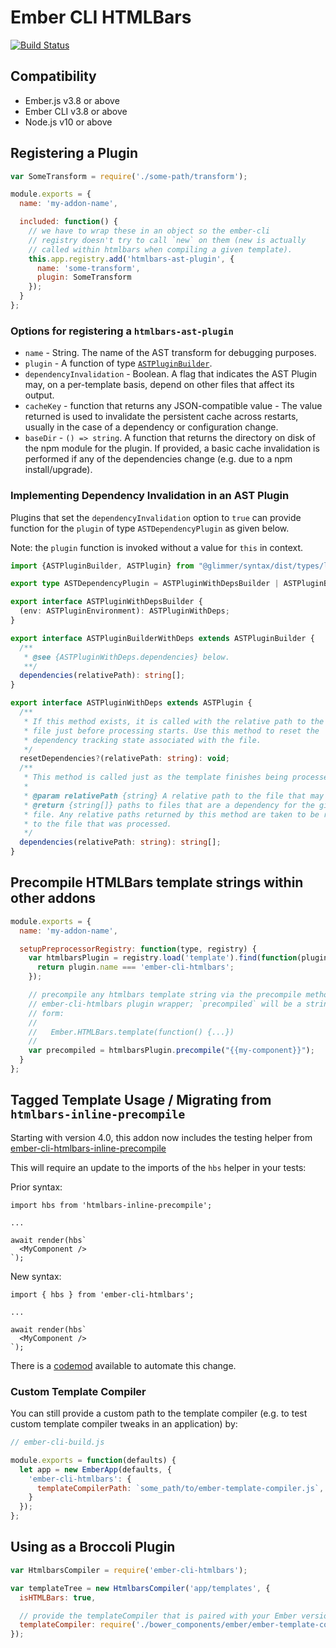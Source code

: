 # Ember CLI HTMLBars

<a href="https://github.com/ember-cli/ember-cli-htmlbars/actions"><img alt="Build Status" src="https://github.com/ember-cli/ember-cli-htmlbars/workflows/ci/badge.svg"></a>

## Compatibility

* Ember.js v3.8 or above
* Ember CLI v3.8 or above
* Node.js v10 or above

## Registering a Plugin

```javascript
var SomeTransform = require('./some-path/transform');

module.exports = {
  name: 'my-addon-name',

  included: function() {
    // we have to wrap these in an object so the ember-cli
    // registry doesn't try to call `new` on them (new is actually
    // called within htmlbars when compiling a given template).
    this.app.registry.add('htmlbars-ast-plugin', {
      name: 'some-transform',
      plugin: SomeTransform
    });
  }
};
```

### Options for registering a `htmlbars-ast-plugin`

* `name` - String. The name of the AST transform for debugging purposes.
* `plugin` - A function of type [`ASTPluginBuilder`](https://github.com/glimmerjs/glimmer-vm/blob/master/packages/%40glimmer/syntax/lib/parser/tokenizer-event-handlers.ts#L329-L341).
* `dependencyInvalidation` - Boolean. A flag that indicates the AST Plugin may, on a per-template basis, depend on other files that affect its output.
* `cacheKey` - function that returns any JSON-compatible value - The value returned is used to invalidate the persistent cache across restarts, usually in the case of a dependency or configuration change.
* `baseDir` - `() => string`. A function that returns the directory on disk of the npm module for the plugin. If provided, a basic cache invalidation is performed if any of the dependencies change (e.g. due to a npm install/upgrade).

### Implementing Dependency Invalidation in an AST Plugin

Plugins that set the `dependencyInvalidation` option to `true` can provide function for the `plugin` of type `ASTDependencyPlugin` as given below.

Note: the `plugin` function is invoked without a value for `this` in context.

```ts
import {ASTPluginBuilder, ASTPlugin} from "@glimmer/syntax/dist/types/lib/parser/tokenizer-event-handlers";

export type ASTDependencyPlugin = ASTPluginWithDepsBuilder | ASTPluginBuilderWithDeps;

export interface ASTPluginWithDepsBuilder {
  (env: ASTPluginEnvironment): ASTPluginWithDeps;
}

export interface ASTPluginBuilderWithDeps extends ASTPluginBuilder {
  /**
   * @see {ASTPluginWithDeps.dependencies} below.
   **/
  dependencies(relativePath): string[];
}

export interface ASTPluginWithDeps extends ASTPlugin {
  /**
   * If this method exists, it is called with the relative path to the current
   * file just before processing starts. Use this method to reset the
   * dependency tracking state associated with the file.
   */
  resetDependencies?(relativePath: string): void;
  /**
   * This method is called just as the template finishes being processed.
   *
   * @param relativePath {string} A relative path to the file that may have dependencies.
   * @return {string[]} paths to files that are a dependency for the given
   * file. Any relative paths returned by this method are taken to be relative
   * to the file that was processed.
   */
  dependencies(relativePath: string): string[];
}
```

## Precompile HTMLBars template strings within other addons

```javascript
module.exports = {
  name: 'my-addon-name',

  setupPreprocessorRegistry: function(type, registry) {
    var htmlbarsPlugin = registry.load('template').find(function(plugin) {
      return plugin.name === 'ember-cli-htmlbars';
    });

    // precompile any htmlbars template string via the precompile method on the
    // ember-cli-htmlbars plugin wrapper; `precompiled` will be a string of the
    // form:
    //
    //   Ember.HTMLBars.template(function() {...})
    //
    var precompiled = htmlbarsPlugin.precompile("{{my-component}}");
  }
};
```

## Tagged Template Usage / Migrating from `htmlbars-inline-precompile`

Starting with version 4.0, this addon now includes the testing helper from [ember-cli-htmlbars-inline-precompile](https://github.com/ember-cli/ember-cli-htmlbars-inline-precompile)

This will require an update to the imports of the `hbs` helper in your tests:

Prior syntax:

```
import hbs from 'htmlbars-inline-precompile';

...

await render(hbs`
  <MyComponent />
`);
```

New syntax:

```
import { hbs } from 'ember-cli-htmlbars';

...

await render(hbs`
  <MyComponent />
`);
```

There is a [codemod](https://github.com/ember-codemods/ember-cli-htmlbars-inline-precompile-codemod) available to automate this change.

### Custom Template Compiler

You can still provide a custom path to the template compiler (e.g. to test
custom template compiler tweaks in an application) by:

```js
// ember-cli-build.js

module.exports = function(defaults) {
  let app = new EmberApp(defaults, {
    'ember-cli-htmlbars': {
      templateCompilerPath: `some_path/to/ember-template-compiler.js`,
    }
  });
};
```

## Using as a Broccoli Plugin

```javascript
var HtmlbarsCompiler = require('ember-cli-htmlbars');

var templateTree = new HtmlbarsCompiler('app/templates', {
  isHTMLBars: true,

  // provide the templateCompiler that is paired with your Ember version
  templateCompiler: require('./bower_components/ember/ember-template-compiler')
});
```
